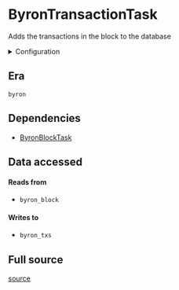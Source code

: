 # ByronTransactionTask
Adds the transactions in the block to the database


<details>
    <summary>Configuration</summary>

```rust
use super::PayloadConfig::PayloadConfig;
use super::ReadonlyConfig::ReadonlyConfig;

#[derive(Debug, Clone, Copy, serde::Deserialize, serde::Serialize)]
pub struct PayloadAndReadonlyConfig {
    pub include_payload: bool,
    pub readonly: bool,
}

```
</details>


## Era
` byron `

## Dependencies

   * [ByronBlockTask](./ByronBlockTask)


## Data accessed
#### Reads from

   * ` byron_block `


#### Writes to

   * ` byron_txs `


## Full source
[source](https://github.com/dcSpark/carp/tree/main/indexer/tasks/src/byron/byron_txs.rs)
